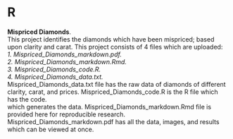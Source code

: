 # R

**Mispriced Diamonds**.       
This project identifies the diamonds which have been mispriced; based upon clarity and carat. This project consists of 4 files which are uploaded:         
    *1. Mispriced_Diamonds_markdown.pdf.*        
    *2. Mispriced_Diamonds_markdown.Rmd.*         
    *3. Mispriced_Diamonds_code.R.*        
    *4. Mispriced_Diamonds_data.txt.*        
Mispriced_Diamonds_data.txt file has the raw data of diamonds of different clarity, carat, and prices. Mispriced_Diamonds_code.R is the R file which has the code.  
which generates the data. Mispriced_Diamonds_markdown.Rmd file is provided here for reproducible research. Mispriced_Diamonds_markdown.pdf has all the data, images, and results which can be viewed at once.
